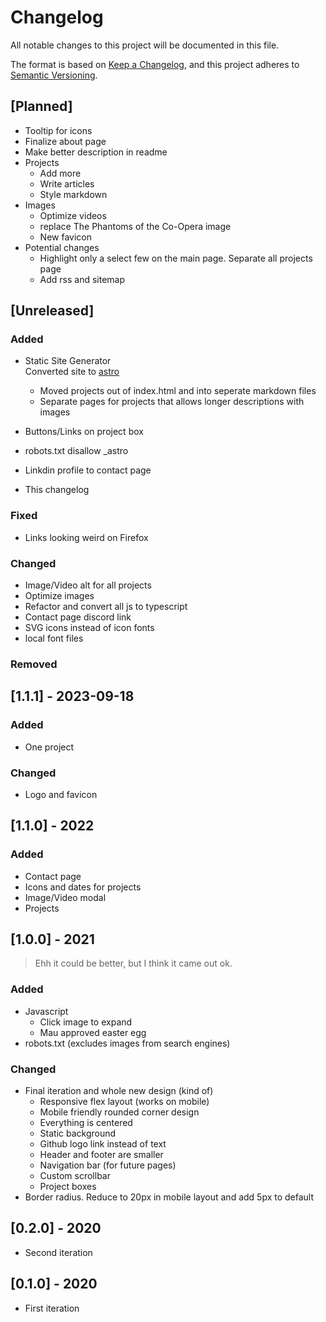 # Changelog

All notable changes to this project will be documented in this file.

The format is based on [Keep a Changelog](https://keepachangelog.com/en/1.0.0/),
and this project adheres to [Semantic Versioning](https://semver.org/spec/v2.0.0.html).

## [Planned]

- Tooltip for icons
- Finalize about page
- Make better description in readme
- Projects
  - Add more
  - Write articles
  - Style markdown
- Images
  - Optimize videos
  - replace The Phantoms of the Co-Opera image
  - New favicon
- Potential changes
  - Highlight only a select few on the main page. Separate all projects page
  - Add rss and sitemap

<!-- 2.0.0 -->

## [Unreleased]

### Added

- Static Site Generator\
  Converted site to [astro](https://astro.build/)

  - Moved projects out of index.html and into seperate markdown files
  - Separate pages for projects that allows longer descriptions with images

- Buttons/Links on project box
- robots.txt disallow \_astro
- Linkdin profile to contact page
- This changelog

### Fixed

- Links looking weird on Firefox

### Changed

- Image/Video alt for all projects
- Optimize images
- Refactor and convert all js to typescript
- Contact page discord link
- SVG icons instead of icon fonts
- local font files

### Removed

## [1.1.1] - 2023-09-18

### Added

- One project

### Changed

- Logo and favicon

## [1.1.0] - 2022

### Added

- Contact page
- Icons and dates for projects
- Image/Video modal
- Projects

## [1.0.0] - 2021

> Ehh it could be better, but I think it came out ok.

### Added

- Javascript
  - Click image to expand
  - Mau approved easter egg
- robots.txt (excludes images from search engines)

### Changed

- Final iteration and whole new design (kind of)
  - Responsive flex layout (works on mobile)
  - Mobile friendly rounded corner design
  - Everything is centered
  - Static background
  - Github logo link instead of text
  - Header and footer are smaller
  - Navigation bar (for future pages)
  - Custom scrollbar
  - Project boxes
- Border radius. Reduce to 20px in mobile layout and add 5px to default

## [0.2.0] - 2020

- Second iteration

## [0.1.0] - 2020

- First iteration
